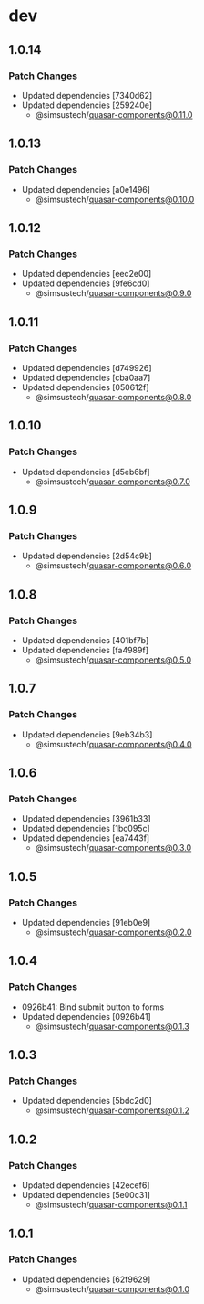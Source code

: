 # dev

## 1.0.14

### Patch Changes

- Updated dependencies [7340d62]
- Updated dependencies [259240e]
  - @simsustech/quasar-components@0.11.0

## 1.0.13

### Patch Changes

- Updated dependencies [a0e1496]
  - @simsustech/quasar-components@0.10.0

## 1.0.12

### Patch Changes

- Updated dependencies [eec2e00]
- Updated dependencies [9fe6cd0]
  - @simsustech/quasar-components@0.9.0

## 1.0.11

### Patch Changes

- Updated dependencies [d749926]
- Updated dependencies [cba0aa7]
- Updated dependencies [050612f]
  - @simsustech/quasar-components@0.8.0

## 1.0.10

### Patch Changes

- Updated dependencies [d5eb6bf]
  - @simsustech/quasar-components@0.7.0

## 1.0.9

### Patch Changes

- Updated dependencies [2d54c9b]
  - @simsustech/quasar-components@0.6.0

## 1.0.8

### Patch Changes

- Updated dependencies [401bf7b]
- Updated dependencies [fa4989f]
  - @simsustech/quasar-components@0.5.0

## 1.0.7

### Patch Changes

- Updated dependencies [9eb34b3]
  - @simsustech/quasar-components@0.4.0

## 1.0.6

### Patch Changes

- Updated dependencies [3961b33]
- Updated dependencies [1bc095c]
- Updated dependencies [ea7443f]
  - @simsustech/quasar-components@0.3.0

## 1.0.5

### Patch Changes

- Updated dependencies [91eb0e9]
  - @simsustech/quasar-components@0.2.0

## 1.0.4

### Patch Changes

- 0926b41: Bind submit button to forms
- Updated dependencies [0926b41]
  - @simsustech/quasar-components@0.1.3

## 1.0.3

### Patch Changes

- Updated dependencies [5bdc2d0]
  - @simsustech/quasar-components@0.1.2

## 1.0.2

### Patch Changes

- Updated dependencies [42ecef6]
- Updated dependencies [5e00c31]
  - @simsustech/quasar-components@0.1.1

## 1.0.1

### Patch Changes

- Updated dependencies [62f9629]
  - @simsustech/quasar-components@0.1.0
